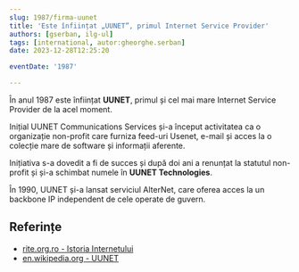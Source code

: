 ```yaml
---
slug: 1987/firma-uunet
title: 'Este înființat „UUNET”, primul Internet Service Provider'
authors: [gserban, ilg-ul]
tags: [international, autor:gheorghe.serban]
date: 2023-12-28T12:25:20

eventDate: '1987'

---
```


În anul 1987 este înființat **UUNET**, primul și cel mai mare Internet
Service Provider de la acel moment.

<!-- truncate -->

Inițial UUNET Communications Services și-a început activitatea ca o
organizație non-profit care furniza feed-uri Usenet, e-mail și acces
la o colecție mare de software și informații aferente.

Inițiativa s-a dovedit a fi de succes și după doi ani a renunțat la statutul
non-profit și și-a schimbat numele în **UUNET Technologies**.

În 1990, UUNET și-a lansat serviciul AlterNet, care oferea acces la un
backbone IP independent de cele operate de guvern.

## Referințe

- [rite.org.ro - Istoria Internetului](https://rite.org.ro/istoria-internetului/)
- [en.wikipedia.org - UUNET](https://en.wikipedia.org/wiki/UUNET)
